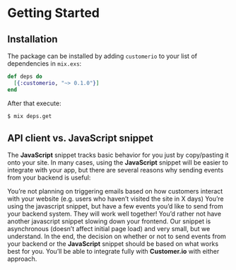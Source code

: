 # Getting Started

## Installation

The package can be installed
by adding `customerio` to your list of dependencies in `mix.exs`:

```elixir
def deps do
  [{:customerio, "~> 0.1.0"}]
end
```

After that execute:

```bash
$ mix deps.get
```

## API client vs. JavaScript snippet


The **JavaScript** snippet tracks basic behavior for you just by copy/pasting it onto your site. In many cases, using the **JavaScript** snippet will be easier to integrate with your app, but there are several reasons why sending events from your backend is useful:

You’re not planning on triggering emails based on how customers interact with your website (e.g. users who haven’t visited the site in X days)
You’re using the javascript snippet, but have a few events you’d like to send from your backend system. They will work well together!
You’d rather not have another javascript snippet slowing down your frontend. Our snippet is asynchronous (doesn’t affect initial page load) and very small, but we understand.
In the end, the decision on whether or not to send events from your backend or the **JavaScript** snippet should be based on what works best for you. You’ll be able to integrate fully with **Customer.io** with either approach.
